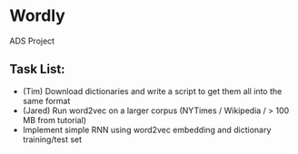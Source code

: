 # Wordly
ADS Project

## Task List:
- (Tim) Download dictionaries and write a script to get them all into the same format
- (Jared) Run word2vec on a larger corpus (NYTimes / Wikipedia / > 100 MB from tutorial)
- Implement simple RNN using word2vec embedding and dictionary training/test set
